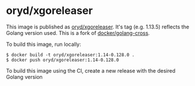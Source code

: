 # oryd/xgoreleaser

This image is published as [oryd/xgoreleaser](https://hub.docker.com/repository/docker/oryd/xgoreleaser). It's tag (e.g. 1.13.5) reflects the Golang version used.
This is a fork of [docker/golang-cross](https://github.com/docker/golang-cross).

To build this image, run locally:

```shell script
$ docker build -t oryd/xgoreleaser:1.14-0.128.0 .
$ docker push oryd/xgoreleaser:1.14-0.128.0
```

To build this image using the CI, create a new release with the desired Golang version
